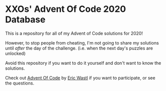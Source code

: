 # XXOs' Advent Of Code 2020 Database
This is a repository for all of my Advent of Code solutions for 2020!

However, to stop people from cheating, I'm not going to share my solutions until *after* the day of the challenge. (i.e. when the next day's puzzles are unlocked)

Avoid this repository if you want to do it yourself and don't want to know the solutions.

Check out [Advent Of Code](https://adventofcode.com/ "Advent of Code") by [Eric Wastl](http://was.tl/ "was.tl") if you want to participate, or see the questions.